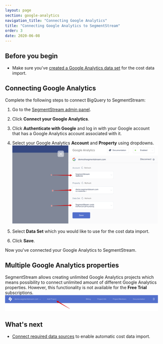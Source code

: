 ```yaml
---
layout: page
section: google-analytics
navigation_title: "Connecting Google Analytics"
title: "Connecting Google Analytics to SegmentStream"
order: 3
date: 2020-06-08
---
```


## Before you begin
* Make sure you've [created a Google Analytics data set](creating-google-analytics-data-set) for the cost data import.

## Connecting Google Analytics

Complete the following steps to connect BigQuery to SegmentStream:
1. Go to the [SegmentStream admin panel](https://admin.segmentstream.com/).
2. Click **Connect your Google Analytics**.
3. Click **Authenticate with Google** and log in with your Google account that has a Google Analytics account associated with it.
4. Select your Google Analytics **Account** and **Property** using dropdowns.
![Google Analytics setup](/img/google-analytics/ga-connect.png)

5. Select **Data Set** which you would like to use for the cost data import.
6. Click **Save**.

Now you've connected your Google Analytics to SegmentStream.

## Multiple Google Analytics properties

SegmentStream allows creating unlimited Google Analytics projects which means possibility to connect unlimited amount of different Google Analytics properties. However, this functionality is not available for the **Free Trial** subscriptions.
![Add Google Analytics project](/img/google-analytics/ga-add-project.png)

## What's next

* [Connect required data sources](/ga-datasources/index) to enable automatic cost data import.